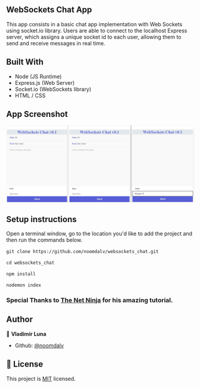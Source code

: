 ## WebSockets Chat App

This app consists in a basic chat app implementation with Web Sockets using socket.io library.
Users are able to connect to the localhost Express server, which assigns a unique socket id to each user, allowing them to send and receive messages in real time.

## Built With
- Node (JS Runtime)
- Express.js (Web Server)
- Socket.io (WebSockets library)
- HTML / CSS

## App Screenshot

![screenshot](./public/ss.jpg)


## Setup instructions

Open a terminal window, go to the location you'd like to add the project and then run the commands below.

```console
git clone https://github.com/noomdalv/websockets_chat.git
```

```console
cd websockets_chat
```

```console
npm install
```

```console
nodemon index

```
### Special Thanks to [The Net Ninja](https://www.youtube.com/c/TheNetNinja) for his amazing tutorial.

## Author

👤 **Vladimir Luna**

- Github: [@noomdalv](https://github.com/noomdalv)


## 📝 License

This project is [MIT](lic.url) licensed.
